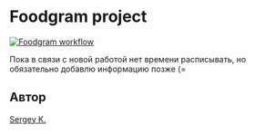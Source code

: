 # Foodgram project

[![Foodgram workflow](https://github.com/Skrapivn/foodgram-project-react/actions/workflows/foodgram_workflow.yml/badge.svg?event=push)](https://github.com/Skrapivn/foodgram-project-react/actions/workflows/foodgram_workflow.yml)

Пока в связи с новой работой нет времени расписывать, но обязательно добавлю информацию позже (=

## Автор

[Sergey K.](https://github.com/skrapivn/)
